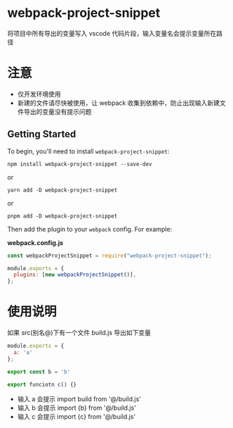 # webpack-project-snippet

将项目中所有导出的变量写入 vscode 代码片段，输入变量名会提示变量所在路径

# 注意

- 仅开发环境使用
- 新建的文件请尽快被使用，让 webpack 收集到依赖中，防止出现输入新建文件导出的变量没有提示问题

## Getting Started

To begin, you'll need to install `webpack-project-snippet`:

```console
npm install webpack-project-snippet --save-dev
```

or

```console
yarn add -D webpack-project-snippet
```

or

```console
pnpm add -D webpack-project-snippet
```

Then add the plugin to your `webpack` config. For example:

**webpack.config.js**

```js
const webpackProjectSnippet = require("webpack-project-snippet");

module.exports = {
  plugins: [new webpackProjectSnippet()],
};
```

# 使用说明

如果 src(别名@)下有一个文件 build.js 导出如下变量

```js
module.exports = {
  a: 'a'
};

export const b = 'b'

export funciotn c() {}
```

- 输入 a 会提示 import build from '@/build.js'
- 输入 b 会提示 import {b} from '@/build.js'
- 输入 c 会提示 import {c} from '@/build.js'
